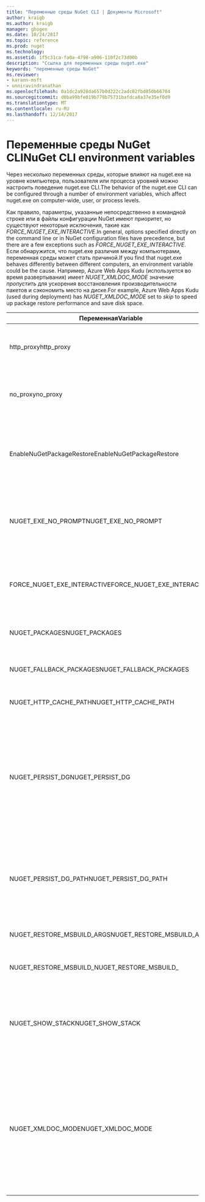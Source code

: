 ```yaml
---
title: "Переменные среды NuGet CLI | Документы Microsoft"
author: kraigb
ms.author: kraigb
manager: ghogen
ms.date: 10/24/2017
ms.topic: reference
ms.prod: nuget
ms.technology: 
ms.assetid: 1f5c31ca-fa0a-4798-a906-110f2c73d00b
description: "Ссылка для переменных среды nuget.exe"
keywords: "переменные среды NuGet"
ms.reviewer:
- karann-msft
- unniravindranathan
ms.openlocfilehash: 0a1dc2a928da657b0d222c2adc02fbd850b66704
ms.sourcegitcommit: d0ba99bfe019b779b75731bafdca8a37e35ef0d9
ms.translationtype: MT
ms.contentlocale: ru-RU
ms.lasthandoff: 12/14/2017
---
```

# <a name="nuget-cli-environment-variables"></a><span data-ttu-id="b412a-104">Переменные среды NuGet CLI</span><span class="sxs-lookup"><span data-stu-id="b412a-104">NuGet CLI environment variables</span></span>

<span data-ttu-id="b412a-105">Через несколько переменных среды, которые влияют на nuget.exe на уровне компьютера, пользователя или процесса уровней можно настроить поведение nuget.exe CLI.</span><span class="sxs-lookup"><span data-stu-id="b412a-105">The behavior of the nuget.exe CLI can be configured through a number of environment variables, which affect nuget.exe on computer-wide, user, or process levels.</span></span>

<span data-ttu-id="b412a-106">Как правило, параметры, указанные непосредственно в командной строке или в файлы конфигурации NuGet имеют приоритет, но существуют некоторые исключения, такие как *FORCE_NUGET_EXE_INTERACTIVE*.</span><span class="sxs-lookup"><span data-stu-id="b412a-106">In general, options specified directly on the command line or in NuGet configuration files have precedence, but there are a few exceptions such as *FORCE_NUGET_EXE_INTERACTIVE*.</span></span> <span data-ttu-id="b412a-107">Если обнаружится, что nuget.exe различия между компьютерами, переменная среды может стать причиной.</span><span class="sxs-lookup"><span data-stu-id="b412a-107">If you find that nuget.exe behaves differently between different computers, an environment variable could be the cause.</span></span> <span data-ttu-id="b412a-108">Например, Azure Web Apps Kudu (используется во время развертывания) имеет *NUGET_XMLDOC_MODE* значение *пропустить* для ускорения восстановления производительности пакетов и сэкономить место на диске.</span><span class="sxs-lookup"><span data-stu-id="b412a-108">For example, Azure Web Apps Kudu (used during deployment) has *NUGET_XMLDOC_MODE* set to *skip* to speed up package restore performance and save disk space.</span></span>

| <span data-ttu-id="b412a-109">Переменная</span><span class="sxs-lookup"><span data-stu-id="b412a-109">Variable</span></span> | <span data-ttu-id="b412a-110">Описание</span><span class="sxs-lookup"><span data-stu-id="b412a-110">Description</span></span> | <span data-ttu-id="b412a-111">Примечания</span><span class="sxs-lookup"><span data-stu-id="b412a-111">Remarks</span></span> |
| --- | --- | --- |
| <span data-ttu-id="b412a-112">http_proxy</span><span class="sxs-lookup"><span data-stu-id="b412a-112">http_proxy</span></span> | <span data-ttu-id="b412a-113">Прокси-сервер HTTP для операции NuGet HTTP.</span><span class="sxs-lookup"><span data-stu-id="b412a-113">Http proxy used for NuGet HTTP operations.</span></span> | <span data-ttu-id="b412a-114">Это может быть задано как `http://<username>:<password>@proxy.com`.</span><span class="sxs-lookup"><span data-stu-id="b412a-114">This would be specified as `http://<username>:<password>@proxy.com`.</span></span> |
| <span data-ttu-id="b412a-115">no_proxy</span><span class="sxs-lookup"><span data-stu-id="b412a-115">no_proxy</span></span> | <span data-ttu-id="b412a-116">Настраивает домены, которые можно обойти с помощью прокси-сервера.</span><span class="sxs-lookup"><span data-stu-id="b412a-116">Configures domains to bypass from using proxy.</span></span> | <span data-ttu-id="b412a-117">Указан в качестве доменов, разделенных точкой с запятой (,).</span><span class="sxs-lookup"><span data-stu-id="b412a-117">Specified as domains separated by comma (,).</span></span> |
| <span data-ttu-id="b412a-118">EnableNuGetPackageRestore</span><span class="sxs-lookup"><span data-stu-id="b412a-118">EnableNuGetPackageRestore</span></span> | <span data-ttu-id="b412a-119">Флаг, если NuGet должен неявно дать согласие Если, который требуется пакет при восстановлении.</span><span class="sxs-lookup"><span data-stu-id="b412a-119">Flag for if NuGet should implicitly grant consent if that's required by package on restore.</span></span> | <span data-ttu-id="b412a-120">Указанный флаг</span><span class="sxs-lookup"><span data-stu-id="b412a-120">Specified flag is specified</span></span> | <span data-ttu-id="b412a-121">как *true* или *1*, любое другое значение, рассматриваются как флаг не задан.</span><span class="sxs-lookup"><span data-stu-id="b412a-121">as *true* or *1*, any other value treated as flag not set.</span></span> |
| <span data-ttu-id="b412a-122">NUGET_EXE_NO_PROMPT</span><span class="sxs-lookup"><span data-stu-id="b412a-122">NUGET_EXE_NO_PROMPT</span></span> | <span data-ttu-id="b412a-123">Предотвращает exe-файла для запроса учетных данных.</span><span class="sxs-lookup"><span data-stu-id="b412a-123">Prevents the exe for prompting for credentials.</span></span>| <span data-ttu-id="b412a-124">Любое значение, за исключением того, null или пустую строку будет рассматриваться как флаг набор/true.</span><span class="sxs-lookup"><span data-stu-id="b412a-124">Any value except null or empty string will be treated as this flag set/true.</span></span> |
<span data-ttu-id="b412a-125">FORCE_NUGET_EXE_INTERACTIVE</span><span class="sxs-lookup"><span data-stu-id="b412a-125">FORCE_NUGET_EXE_INTERACTIVE</span></span> | <span data-ttu-id="b412a-126">Глобальную переменную среды для принудительного интерактивный режим.</span><span class="sxs-lookup"><span data-stu-id="b412a-126">Global environment variable to force interactive mode.</span></span> | <span data-ttu-id="b412a-127">Любое значение, за исключением того, null или пустую строку будет рассматриваться как флаг набор/true.</span><span class="sxs-lookup"><span data-stu-id="b412a-127">Any value except null or empty string will be treated as this flag set/true.</span></span> |
| <span data-ttu-id="b412a-128">NUGET_PACKAGES</span><span class="sxs-lookup"><span data-stu-id="b412a-128">NUGET_PACKAGES</span></span> | <span data-ttu-id="b412a-129">Путь, где хранятся / в кэше пакетов.</span><span class="sxs-lookup"><span data-stu-id="b412a-129">Path to where packages are stored / cached.</span></span> | <span data-ttu-id="b412a-130">Указан как абсолютный путь.</span><span class="sxs-lookup"><span data-stu-id="b412a-130">Specified as absolute path.</span></span> |
| <span data-ttu-id="b412a-131">NUGET_FALLBACK_PACKAGES</span><span class="sxs-lookup"><span data-stu-id="b412a-131">NUGET_FALLBACK_PACKAGES</span></span> | <span data-ttu-id="b412a-132">Глобальные пакеты резервной папки.</span><span class="sxs-lookup"><span data-stu-id="b412a-132">Global fallback packages folders.</span></span> | <span data-ttu-id="b412a-133">Абсолютный папку путей, разделенных точкой с запятой (;).</span><span class="sxs-lookup"><span data-stu-id="b412a-133">Absolute folder paths separated by semicolon (;).</span></span> |
| <span data-ttu-id="b412a-134">NUGET_HTTP_CACHE_PATH</span><span class="sxs-lookup"><span data-stu-id="b412a-134">NUGET_HTTP_CACHE_PATH</span></span> | <span data-ttu-id="b412a-135">Папка кэша HTTP.</span><span class="sxs-lookup"><span data-stu-id="b412a-135">HTTP cache folder.</span></span> | <span data-ttu-id="b412a-136">Указан как абсолютный путь.</span><span class="sxs-lookup"><span data-stu-id="b412a-136">Specified as absolute path.</span></span> |
| <span data-ttu-id="b412a-137">NUGET_PERSIST_DG</span><span class="sxs-lookup"><span data-stu-id="b412a-137">NUGET_PERSIST_DG</span></span> | <span data-ttu-id="b412a-138">Флаг, указывающий, должны сохраняться файлы dg (данные, собранные из MSBuild).</span><span class="sxs-lookup"><span data-stu-id="b412a-138">Flag indicating if dg files (data collected from MSBuild) should be persisted.</span></span> | <span data-ttu-id="b412a-139">Указанный в виде *true* или *false* (по умолчанию), если не задано NUGET_PERSIST_DG_PATH будет храниться временный каталог (NuGetScratch папку в текущем каталоге temp среды).</span><span class="sxs-lookup"><span data-stu-id="b412a-139">Specified as *true* or *false* (default), if NUGET_PERSIST_DG_PATH not set will be stored to temporary directory (NuGetScratch folder in current environment temp directory).</span></span> |
| <span data-ttu-id="b412a-140">NUGET_PERSIST_DG_PATH</span><span class="sxs-lookup"><span data-stu-id="b412a-140">NUGET_PERSIST_DG_PATH</span></span> | <span data-ttu-id="b412a-141">Путь для сохранения файлов dg.</span><span class="sxs-lookup"><span data-stu-id="b412a-141">Path to persist dg files.</span></span> | <span data-ttu-id="b412a-142">Указан как абсолютный путь, этот параметр используется, только если *NUGET_PERSIST_DG* задано значение true.</span><span class="sxs-lookup"><span data-stu-id="b412a-142">Specified as absolute path, this option is only used when *NUGET_PERSIST_DG* is set to true.</span></span> |
| <span data-ttu-id="b412a-143">NUGET_RESTORE_MSBUILD_ARGS</span><span class="sxs-lookup"><span data-stu-id="b412a-143">NUGET_RESTORE_MSBUILD_ARGS</span></span> | <span data-ttu-id="b412a-144">Задает дополнительные аргументы MSBuild.</span><span class="sxs-lookup"><span data-stu-id="b412a-144">Sets additional MSBuild arguments.</span></span> |
| <span data-ttu-id="b412a-145">NUGET_RESTORE_MSBUILD_</span><span class="sxs-lookup"><span data-stu-id="b412a-145">NUGET_RESTORE_MSBUILD_</span></span>| <span data-ttu-id="b412a-146">Уровень детализации</span><span class="sxs-lookup"><span data-stu-id="b412a-146">Verbosity</span></span> |<span data-ttu-id="b412a-147">Задает уровень детализации журнала MSBuild.</span><span class="sxs-lookup"><span data-stu-id="b412a-147">Sets the MSBuild log verbosity.</span></span> | <span data-ttu-id="b412a-148">Значение по умолчанию — *тихий* («/ v: q»).</span><span class="sxs-lookup"><span data-stu-id="b412a-148">Default is *quiet* ("/v:q").</span></span> <span data-ttu-id="b412a-149">Возможные значения *q [uiet]*, *m [минимальной]*, *n [ычный]*, *d [бные]*, и *diag [nostic]*.</span><span class="sxs-lookup"><span data-stu-id="b412a-149">Possible values *q[uiet]*, *m[inimal]*, *n[ormal]*, *d[etailed]*, and *diag[nostic]*.</span></span> |
| <span data-ttu-id="b412a-150">NUGET_SHOW_STACK</span><span class="sxs-lookup"><span data-stu-id="b412a-150">NUGET_SHOW_STACK</span></span> | <span data-ttu-id="b412a-151">Определяет, следует ли отображать полные сведения об исключении (включая трассировку стека) для пользователя.</span><span class="sxs-lookup"><span data-stu-id="b412a-151">Determines whether the full exception (including stack trace) should be displayed to the user.</span></span> | <span data-ttu-id="b412a-152">Указанный в виде *true* или *false* (по умолчанию).</span><span class="sxs-lookup"><span data-stu-id="b412a-152">Specified as *true* or *false* (default).</span></span> |
| <span data-ttu-id="b412a-153">NUGET_XMLDOC_MODE</span><span class="sxs-lookup"><span data-stu-id="b412a-153">NUGET_XMLDOC_MODE</span></span> | <span data-ttu-id="b412a-154">Определяет, как должны обрабатываться извлечения файла документации XML сборки.</span><span class="sxs-lookup"><span data-stu-id="b412a-154">Determines how assemblies XML documentation file extraction should be handled.</span></span> | <span data-ttu-id="b412a-155">Поддерживаемые режимы *пропустить* (не извлечь файлы XML-документации), *сжимать* (хранить файлы XML-документа как ZIP-архив) или *нет* (по умолчанию, обрабатывать файлы XML-документа как обычный файлы).</span><span class="sxs-lookup"><span data-stu-id="b412a-155">Supported modes are *skip* (do not extract XML documentation files), *compress* (store XML doc files as a zip archive) or *none* (default, treat XML doc files as regular files).</span></span> |
